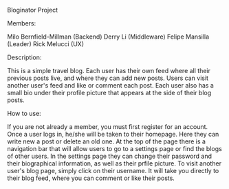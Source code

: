 Bloginator Project

Members:

Milo Bernfield-Millman (Backend)
Derry Li (Middleware)
Felipe Mansilla (Leader)
Rick Melucci (UX)

Description:

This is a simple travel blog. Each user has their own feed where all their previous posts live, and where they can add new posts. Users can visit another user's feed and like or comment each post. Each user also has a small bio under their profile picture that appears at the side of their blog posts.

How to use:

If you are not already a member, you must first register for an account. Once a user logs in, he/she will be taken to their homepage. Here they can write new a post or delete an old one. At the top of the page there is a navigation bar that will allow users to go to a settings page or find the blogs of other users. In the settings page they can change their password and their biographical information, as well as their prfile picture. To visit another user's blog page, simply click on their username. It will take you directly to their blog feed, where you can comment or like their posts. 